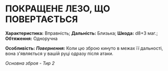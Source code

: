 ﻿# ПОКРАЩЕНЕ ЛЕЗО, ЩО ПОВЕРТАЄТЬСЯ

**Характеристика:** Вправність; **Дальність:** Близька; **Шкода:** d8+3 маг.; **Обтяження:** Одноручна

**Особливість:** ***Повернення:*** Коли цю зброю кинуто в межах її дальності, вона з'являється у вашій руці одразу після атаки.

*Основна зброя - Тир 2*